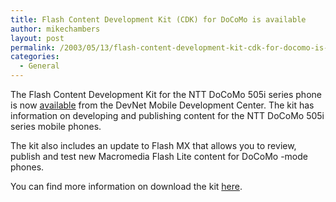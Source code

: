 ```yaml
---
title: Flash Content Development Kit (CDK) for DoCoMo is available
author: mikechambers
layout: post
permalink: /2003/05/13/flash-content-development-kit-cdk-for-docomo-is-available/
categories:
  - General
---
```



The Flash Content Development Kit for the NTT DoCoMo 505i series phone is now [available][1] from the DevNet Mobile Development Center. The kit has information on developing and publishing content for the NTT DoCoMo 505i series mobile phones.

The kit also includes an update to Flash MX that allows you to review, publish and test new Macromedia Flash Lite content for DoCoMo -mode phones.

You can find more information on download the kit [here][1].

 [1]: http://www.macromedia.com/devnet/mobile/i-mode.html